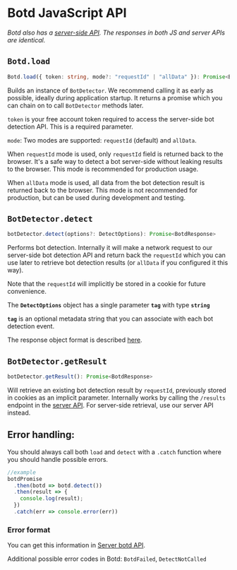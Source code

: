 # Botd JavaScript API
_Botd also has a [server-side API](server_api.md). The responses in both JS and server APIs are identical._

## `Botd.load`

```ts
Botd.load({ token: string, mode?: "requestId" | "allData" }): Promise<BotDetector>
```

Builds an instance of `BotDetector`. We recommend calling it as early as possible,
ideally during application startup. It returns a promise which you can chain on to call `BotDetector` methods later.

`token` is your free account token required to access the server-side bot detection API.
This is a required parameter.

`mode`: Two modes are supported: `requestId` (default) and `allData`.

When `requestId` mode is used, only `requestId` field is returned back to the browser.
It's a safe way to detect a bot server-side without leaking results to the browser.
This mode is recommended for production usage.

When `allData` mode is used, all data from the bot detection result is returned back to the browser.
This mode is not recommended for production, but can be used during development and testing.

## `BotDetector.detect`

```ts
botDetector.detect(options?: DetectOptions): Promise<BotdResponse>
```

Performs bot detection. Internally it will make a network request to our server-side bot detection API
and return back the `requestId` which you can use later to retrieve bot detection results (or `allData` if you configured it this way).

Note that the `requestId` will implicitly be stored in a cookie for future convenience.

The **`DetectOptions`** object has a single parameter **`tag`** with type **`string`**

**`tag`** is an optional metadata string that you can associate with each bot detection event.

The response object format is described [here](server_api.md#response-body).


## `BotDetector.getResult`

```ts
botDetector.getResult(): Promise<BotdResponse>
```
Will retrieve an existing bot detection result by `requestId`, previously stored in cookies as an implicit parameter.
Internally works by calling the  `/results` endpoint in the [server API](server_api.md#get-results).
For server-side retrieval, use our server API instead.

## Error handling:

You should always call both `load` and `detect` with a `.catch` function where you should handle possible errors.

```ts
//example
botdPromise
  .then(botd => botd.detect())
  .then(result => {
    console.log(result);
  })
  .catch(err => console.error(err))
```

### Error format

You can get this information in [Server botd API](server_api.md#error-format).

Additional possible error codes in Botd: `BotdFailed`, `DetectNotCalled`
